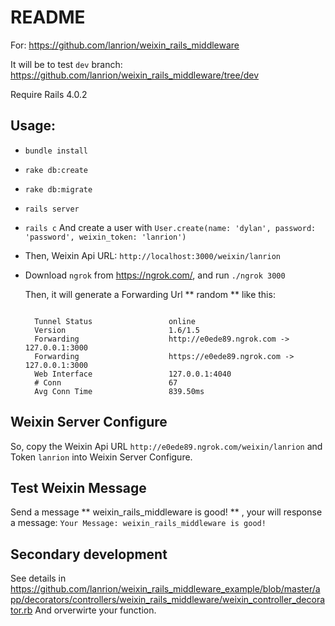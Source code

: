 # README
  For: https://github.com/lanrion/weixin_rails_middleware

  It will be to test `dev` branch: https://github.com/lanrion/weixin_rails_middleware/tree/dev

  Require Rails 4.0.2

## Usage:

  * `bundle install`

  * `rake db:create`

  * `rake db:migrate`

  * `rails server`

  * `rails c` And create a user with `User.create(name: 'dylan', password: 'password', weixin_token: 'lanrion')`

  * Then, Weixin Api URL: `http://localhost:3000/weixin/lanrion`

  * Download `ngrok` from https://ngrok.com/‎, and run `./ngrok 3000`

    Then, it will generate a Forwarding Url ** random ** like this:

    ```

      Tunnel Status                 online
      Version                       1.6/1.5
      Forwarding                    http://e0ede89.ngrok.com -> 127.0.0.1:3000
      Forwarding                    https://e0ede89.ngrok.com -> 127.0.0.1:3000
      Web Interface                 127.0.0.1:4040
      # Conn                        67
      Avg Conn Time                 839.50ms

    ```

## Weixin Server Configure

  So, copy the Weixin Api URL `http://e0ede89.ngrok.com/weixin/lanrion` and Token `lanrion` into Weixin Server Configure.

## Test Weixin Message

  Send a message ** weixin_rails_middleware is good! ** , your will response a message: `Your Message: weixin_rails_middleware is good!`

## Secondary development

  See details in https://github.com/lanrion/weixin_rails_middleware_example/blob/master/app/decorators/controllers/weixin_rails_middleware/weixin_controller_decorator.rb
  And orverwirte your function.
